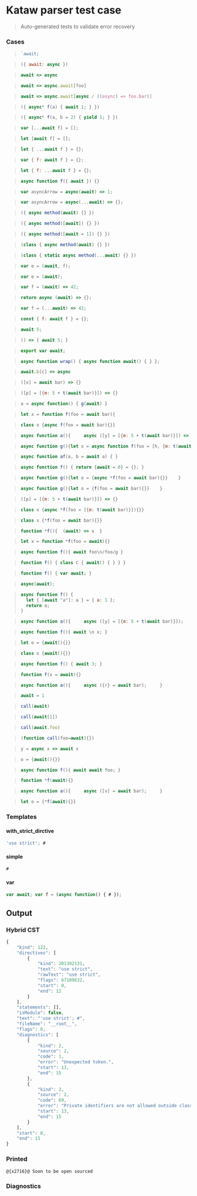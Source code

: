 # Kataw parser test case

> Auto-generated tests to validate error recovery
>

### Cases

> `````js
> `await;
> `````

> `````js
> ({ await: async })
> `````

> `````js
> await => async
> `````

> `````js
> await => async.await[foo]
> `````

> `````js
> await => async.await[async / ((async) => foo.bar)]
> `````

> `````js
> ({ async* f(a) { await 1; } })
> `````

> `````js
> ({ async* f(a, b = 2) { yield 1; } })
> `````

> `````js
> var [...await f] = [];
> `````

> `````js
> let [await f] = [];
> `````

> `````js
> let { ...await f } = {};
> `````

> `````js
> var { f: await f } = {};
> `````

> `````js
> let { f: ...await f } = {};
> `````

> `````js
> async function f({ await }) {}
> `````

> `````js
> var asyncArrow = async(await) => 1;
> `````

> `````js
> var asyncArrow = async(...await) => {};
> `````

> `````js
> ({ async method(await) {} })
> `````

> `````js
> ({ async method([await]) {} })
> `````

> `````js
> ({ async method([await = 1]) {} })
> `````

> `````js
> (class { async method(await) {} })
> `````

> `````js
> (class { static async method(...await) {} })
> `````

> `````js
> var e = (await, f);
> `````

> `````js
> var e = (await);
> `````

> `````js
> var f = (await) => 42;
> `````

> `````js
> return async (await) => {};
> `````

> `````js
> var f = (...await) => 42;
> `````

> `````js
> const { f: await f } = {};
> `````

> `````js
> await 5;
> `````

> `````js
> () => { await 5; }
> `````

> `````js
> export var await;
> `````

> `````js
> async function wrap() { async function await() { } };
> `````

> `````js
> await.b[c] => async
> `````

> `````js
> ([x] = await bar) => {}
> `````

> `````js
> ([p] = [{m: 5 + t(await bar)}]) => {}
> `````

> `````js
> a = async function() { g(await) }
> `````

> `````js
> let x = function f(foo = await bar){
> `````

> `````js
> class x {async f(foo = await bar){}}
> `````

> `````js
> async function a(){     async ([y] = [{m: 5 + t(await bar)}]) => {}     }
> `````

> `````js
> async function g(){let x = async function f(foo = [h, {m: t(await bar)}]){}    }
> `````

> `````js
> async function af(a, b = await a) { }
> `````

> `````js
> async function f() { return {await = 0} = {}; }
> `````

> `````js
> async function g(){let o = {async *f(foo = await bar){}}    }
> `````

> `````js
> async function g(){let o = {f(foo = await bar){}}    }
> `````

> `````js
> ([p] = [{m: 5 + t(await bar)}]) => {}
> `````

> `````js
> class x {async *f(foo = [{m: t(await bar)}]){}}
> `````

> `````js
> class x {*f(foo = await bar){}}
> `````

> `````js
> function *f(){  (await) => x  }
> `````

> `````js
> let x = function *f(foo = await){}
> `````

> `````js
> async function f(){ await foo\n/foo/g }
> `````

> `````js
> function f() { class C { await() { } } }
> `````

> `````js
> function f() { var await; }
> `````

> `````js
> async(await);
> `````

> `````js
> async function f() {
>   let { [await "a"]: a } = { a: 1 };
>   return a;
> }
> `````

> `````js
> async function a(){     async ([y] = [{m: 5 + t(await bar)}]);     }
> `````

> `````js
> async function f(){ await \n x; }
> `````

> `````js
> let o = {await(){}}
> `````

> `````js
> class x {await(){}}
> `````

> `````js
> async function f() { await 3; }
> `````

> `````js
> function f(x = await){}
> `````

> `````js
> async function a(){     async ({r} = await bar);     }
> `````

> `````js
> await = 1
> `````

> `````js
> call(await)
> `````

> `````js
> call(await[1])
> `````

> `````js
> call(await.foo)
> `````

> `````js
> (function call(foo=await){})
> `````

> `````js
> y = async x => await x
> `````

> `````js
> o = {await(){}}
> `````

> `````js
> async function f(){ await await foo; }
> `````

> `````js
> function *f(await){}
> `````

> `````js
> async function a(){     async ([v] = await bar);     }
> `````

> `````js
> let o = {*f(await){}}
> `````

### Templates

#### with_strict_dirctive

`````js
'use strict'; #
`````

#### simple

`````js
#
`````

#### var

`````js
var await; var f = (async function() { # });
`````

## Output

### Hybrid CST

```javascript
{
    "kind": 122,
    "directives": [
        {
            "kind": 201392131,
            "text": "use strict",
            "rawText": "use strict",
            "flags": 67109632,
            "start": 0,
            "end": 12
        }
    ],
    "statements": [],
    "isModule": false,
    "text": "'use strict'; #",
    "fileName": "__root__",
    "flags": 0,
    "diagnostics": [
        {
            "kind": 2,
            "source": 2,
            "code": 1,
            "error": "Unexpected token.",
            "start": 13,
            "end": 15
        },
        {
            "kind": 2,
            "source": 2,
            "code": 69,
            "error": "Private identifiers are not allowed outside class_bodies",
            "start": 13,
            "end": 15
        }
    ],
    "start": 0,
    "end": 15
}
```

### Printed

```javascript
@{x2716}@ Soon to be open sourced
```

### Diagnostics

```javascript

```


